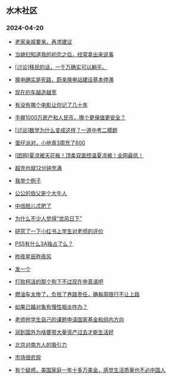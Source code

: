 ## 水木社区 
### 2024-04-20

+ [老家亲戚要来，再求建议](https://www.mysmth.net/nForum/article/FamilyLife/1766666461)

+ [当媳妇知道我的初恋之后，经常拿出来说事](https://www.mysmth.net/nForum/article/MyFamily/257591)

+ [[讨论]移民的话，一千万确实可以躺平。](https://www.mysmth.net/nForum/article/WorkingLife/27887)

+ [换电确实是死路，蔚来换电站建设基本停滞](https://www.mysmth.net/nForum/article/GreenAuto/1545728)

+ [现在的车越造越宽](https://www.mysmth.net/nForum/article/AutoWorld/1944812296)

+ [有没有哪个电影让你记了几十年](https://www.mysmth.net/nForum/article/Movielife/6839)

+ [手握1000万房产和人民币，哪个更保值更安全？](https://www.mysmth.net/nForum/article/Property/1843)

+ [[讨论]数学为什么变成这样？一道中考二模题](https://www.mysmth.net/nForum/article/PreUnivEdu/157853)

+ [蛋仔派对，小地青3周充了600](https://www.mysmth.net/nForum/article/ChildEducation/2369509)

+ [[团购]夏凉被天花板！顶柔双面控温夏凉被！全网最低！](https://www.mysmth.net/nForum/article/ADAgent_TG/1320401)

+ [超充也就12分钟充满](https://www.mysmth.net/nForum/article/GreenAuto/1547683)

+ [我举个例子](https://www.mysmth.net/nForum/article/FamilyLife/1766668527)

+ [公公的伯父是个大牛人](https://www.mysmth.net/nForum/article/WorkingLife/28496)

+ [中信胆儿忒肥了](https://www.mysmth.net/nForum/article/Stock/10836664)

+ [为什么不少人觉得“世风日下”](https://www.mysmth.net/nForum/article/MyFamily/258043)

+ [研究了一下小红书上学生对老师的评价](https://www.mysmth.net/nForum/article/QingJiao/861114)

+ [PS5有什么3A独占了么？](https://www.mysmth.net/nForum/article/TVGame/551627)

+ [昨夜星辰昨夜风](https://www.mysmth.net/nForum/article/Songs/3859)

+ [发一个](https://www.mysmth.net/nForum/article/FashionShow/506454)

+ [打败柯洁的那个狗下不过现在申真谞吧](https://www.mysmth.net/nForum/article/Weiqi/678286)

+ [燃油车太惨了，负担了养路责任，确每周限行不让上路](https://www.mysmth.net/nForum/article/AutoWorld/1944813050)

+ [如果已婚对象有慢性咽炎咋办？](https://www.mysmth.net/nForum/article/Divorce/2074052)

+ [老师抢学生自己的课题申请国家基金和组内方向](https://www.mysmth.net/nForum/article/QingJiao/861278)

+ [润到国外为啥要带大量资产过去才能生活好](https://www.mysmth.net/nForum/article/WorkingLife/28053)

+ [北京对南方人的吸引力](https://www.mysmth.net/nForum/article/Property/1040)

+ [市场很悲观](https://www.mysmth.net/nForum/article/OurEstate/2949614)

+ [有个疑惑，美国家庭一年十多万美金，感觉生活质量也不必中国人](https://www.mysmth.net/nForum/article/FamilyLife/1766667720)

